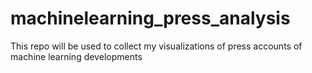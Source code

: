 # machinelearning_press_analysis
This repo will be used to collect my visualizations of press accounts of machine learning developments
